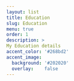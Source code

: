 ```yaml
---
layout: list
title: Education
slug: Education
menu: true
order: 1
description: >
My Education details
accent_color: '#268bd2'
accent_image:
  background: '#202020'
  overlay:    false
---
```

